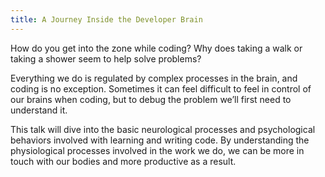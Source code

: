 ```yaml
---
title: A Journey Inside the Developer Brain
---
```


How do you get into the zone while coding? Why does taking a walk or taking a shower seem to help solve problems?

Everything we do is regulated by complex processes in the brain, and coding is no exception. Sometimes it can feel difficult to feel in control of our brains when coding, but to debug the problem we’ll first need to understand it.

This talk will dive into the basic neurological processes and psychological behaviors involved with learning and writing code. By understanding the physiological processes involved in the work we do, we can be more in touch with our bodies and more productive as a result.